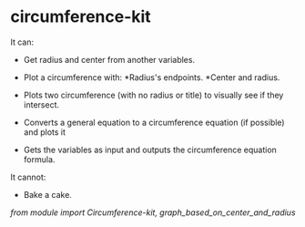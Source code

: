 # circumference-kit
It can:

- Get radius and center from another variables.

- Plot a circumference with:
  *Radius's endpoints.
  *Center and radius.

- Plots two circumference (with no radius or title) to visually see if they intersect.

- Converts a general equation to a circumference equation (if possible) and plots it

- Gets the variables as input and outputs the circumference equation formula.

It cannot:

- Bake a cake.

_from module import Circumference-kit, graph_based_on_center_and_radius_
